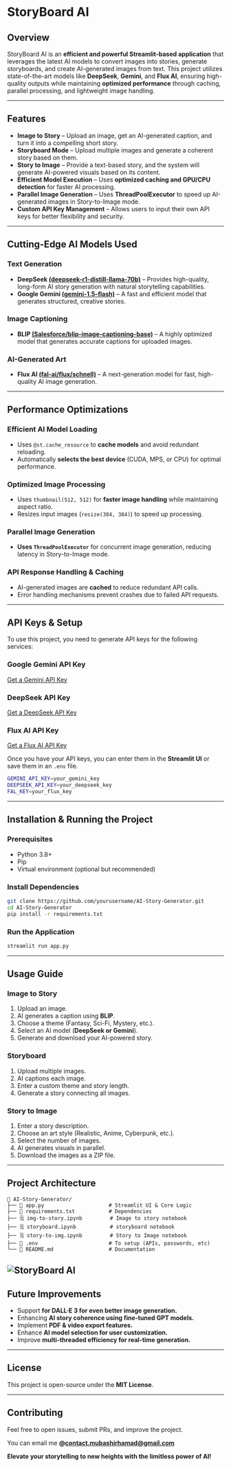 # StoryBoard AI

## Overview
StoryBoard AI is an **efficient and powerful Streamlit-based application** that leverages the latest AI models to convert images into stories, generate storyboards, and create AI-generated images from text. This project utilizes state-of-the-art models like **DeepSeek**, **Gemini**, and **Flux AI**, ensuring high-quality outputs while maintaining **optimized performance** through caching, parallel processing, and lightweight image handling.

---

## Features

- **Image to Story** – Upload an image, get an AI-generated caption, and turn it into a compelling short story.
- **Storyboard Mode** – Upload multiple images and generate a coherent story based on them.
- **Story to Image** – Provide a text-based story, and the system will generate AI-powered visuals based on its content.
- **Efficient Model Execution** – Uses **optimized caching and GPU/CPU detection** for faster AI processing.
- **Parallel Image Generation** – Uses **ThreadPoolExecutor** to speed up AI-generated images in Story-to-Image mode.
- **Custom API Key Management** – Allows users to input their own API keys for better flexibility and security.

---

## Cutting-Edge AI Models Used

### Text Generation
- **DeepSeek [(deepseek-r1-distill-llama-70b)](https://console.groq.com/playground?model=deepseek-r1-distill-llama-70b)** – Provides high-quality, long-form AI story generation with natural storytelling capabilities.  
- **Google Gemini [(gemini-1.5-flash)](https://gemini.google.com/app)** – A fast and efficient model that generates structured, creative stories.

### Image Captioning
- **BLIP [(Salesforce/blip-image-captioning-base)](https://huggingface.co/Salesforce/blip-image-captioning-base)** – A highly optimized model that generates accurate captions for uploaded images.

### AI-Generated Art
- **Flux AI [(fal-ai/flux/schnell)](https://fal.ai/models/fal-ai/flux/schnell)** – A next-generation model for fast, high-quality AI image generation.

---

## Performance Optimizations

### Efficient AI Model Loading
- Uses `@st.cache_resource` to **cache models** and avoid redundant reloading.
- Automatically **selects the best device** (CUDA, MPS, or CPU) for optimal performance.

### Optimized Image Processing
- Uses `thumbnail(512, 512)` for **faster image handling** while maintaining aspect ratio.
- Resizes input images (`resize(384, 384)`) to speed up processing.

### Parallel Image Generation
- **Uses `ThreadPoolExecutor`** for concurrent image generation, reducing latency in Story-to-Image mode.

### API Response Handling & Caching
- AI-generated images are **cached** to reduce redundant API calls.
- Error handling mechanisms prevent crashes due to failed API requests.

---

## API Keys & Setup
To use this project, you need to generate API keys for the following services:

### Google Gemini API Key
[Get a Gemini API Key](https://aistudio.google.com/app/apikey)

### DeepSeek API Key
[Get a DeepSeek API Key](https://console.groq.com/keys)

### Flux AI API Key
[Get a Flux AI API Key](https://fal.ai/dashboard/keys)

Once you have your API keys, you can enter them in the **Streamlit UI** or save them in an `.env` file.

```bash
GEMINI_API_KEY=your_gemini_key
DEEPSEEK_API_KEY=your_deepseek_key
FAL_KEY=your_flux_key
```

---

## Installation & Running the Project

### Prerequisites
- Python 3.8+
- Pip
- Virtual environment (optional but recommended)

### Install Dependencies
```bash
git clone https://github.com/yourusername/AI-Story-Generator.git
cd AI-Story-Generator
pip install -r requirements.txt
```

### Run the Application
```bash
streamlit run app.py
```

---

## Usage Guide

### Image to Story
1. Upload an image.
2. AI generates a caption using **BLIP**.
3. Choose a theme (Fantasy, Sci-Fi, Mystery, etc.).
4. Select an AI model (**DeepSeek or Gemini**).
5. Generate and download your AI-powered story.

### Storyboard
1. Upload multiple images.
2. AI captions each image.
3. Enter a custom theme and story length.
4. Generate a story connecting all images.

### Story to Image
1. Enter a story description.
2. Choose an art style (Realistic, Anime, Cyberpunk, etc.).
3. Select the number of images.
4. AI generates visuals in parallel.
5. Download the images as a ZIP file.

---

## Project Architecture
```
📂 AI-Story-Generator/
├── 📄 app.py                     # Streamlit UI & Core Logic
├── 📄 requirements.txt           # Dependencies
├── 🗒️ img-to-story.ipynb         # Image to story notebook
├── 🗒️ storyboard.ipynb           # storyboard notebook
├── 🗒️ story-to-img.ipynb         # Story to Image notebook
├── 📄 .env                       # To setup (APIs, passwords, etc)
└── 📄 README.md                  # Documentation
```

![StoryBoard AI](https://github.com/user-attachments/assets/edecb82d-39f4-44bc-8e5f-64b8a34a02da)
---

## Future Improvements
- Support **for DALL·E 3 for even better image generation.**
- Enhancing **AI story coherence using fine-tuned GPT models.**
- Implement **PDF & video export features.**
- Enhance **AI model selection for user customization.**
- Improve **multi-threaded efficiency for real-time generation.**

---

## License
This project is open-source under the **MIT License**.

---

## Contributing
Feel free to open issues, submit PRs, and improve the project.

You can email me **@contact.mubashirhamad@gmail.com**




**Elevate your storytelling to new heights with the limitless power of AI!**
